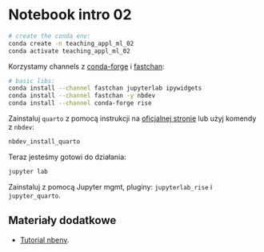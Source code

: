 # Notebook intro 02

```bash
# create the conda env:
conda create -n teaching_appl_ml_02
conda activate teaching_appl_ml_02
```

Korzystamy channels z [conda-forge](https://anaconda.org/conda-forge/repo) i [fastchan](https://anaconda.org/fastchan):

```bash
# basic libs:
conda install --channel fastchan jupyterlab ipywidgets
conda install --channel fastchan -y nbdev
conda install --channel conda-forge rise
```

Zainstaluj `quarto` z pomocą instrukcji na [oficjalnej stronie](https://quarto.org/docs/get-started/) lub użyj komendy z `nbdev`:

```bash
nbdev_install_quarto
```

Teraz jesteśmy gotowi do działania:

```bash
jupyter lab
```

Zainstaluj z pomocą Jupyter mgmt, pluginy: `jupyterlab_rise` i `jupyter_quarto`.

## Materiały dodatkowe

- [Tutorial nbenv](https://nbdev.fast.ai/tutorials/tutorial.html).
